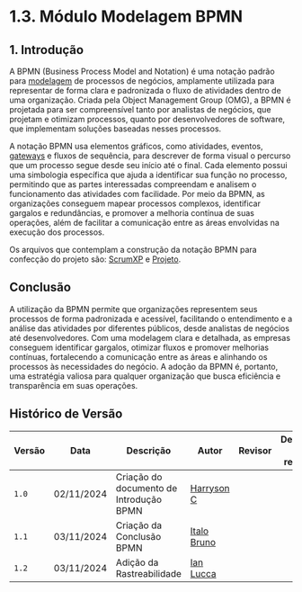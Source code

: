 # 1.3. Módulo Modelagem BPMN

## 1. Introdução

A BPMN (Business Process Model and Notation) é uma notação padrão para [modelagem](https://unbarqdsw2024-2.github.io/2024.2_G4_Esporte_Entrega_01/#/Artefatos/Glossario) de processos de negócios, amplamente utilizada para representar de forma clara e padronizada o fluxo de atividades dentro de uma organização. Criada pela Object Management Group (OMG), a BPMN é projetada para ser compreensível tanto por analistas de negócios, que projetam e otimizam processos, quanto por desenvolvedores de software, que implementam soluções baseadas nesses processos.

A notação BPMN usa elementos gráficos, como atividades, eventos, [gateways](https://unbarqdsw2024-2.github.io/2024.2_G4_Esporte_Entrega_01/#/Artefatos/Glossario) e fluxos de sequência, para descrever de forma visual o percurso que um processo segue desde seu início até o final. Cada elemento possui uma simbologia específica que ajuda a identificar sua função no processo, permitindo que as partes interessadas compreendam e analisem o funcionamento das atividades com facilidade. Por meio da BPMN, as organizações conseguem mapear processos complexos, identificar gargalos e redundâncias, e promover a melhoria contínua de suas operações, além de facilitar a comunicação entre as áreas envolvidas na execução dos processos.

Os arquivos que contemplam a construção da notação BPMN para confecção do projeto são: <a href="https://unbarqdsw2024-2.github.io/2024.2_G4_Esporte_Entrega_01/#/ModelagemBPMN/scrumxp" target="_self">ScrumXP</a> e <a href="https://unbarqdsw2024-2.github.io/2024.2_G4_Esporte_Entrega_01/#/ModelagemBPMN/projeto" target="_self">Projeto</a>.

## Conclusão

A utilização da BPMN permite que organizações representem seus processos de forma padronizada e acessível, facilitando o entendimento e a análise das atividades por diferentes públicos, desde analistas de negócios até desenvolvedores. Com uma modelagem clara e detalhada, as empresas conseguem identificar gargalos, otimizar fluxos e promover melhorias contínuas, fortalecendo a comunicação entre as áreas e alinhando os processos às necessidades do negócio. A adoção da BPMN é, portanto, uma estratégia valiosa para qualquer organização que busca eficiência e transparência em suas operações.

## Histórico de Versão

| Versão | Data   | Descrição     | Autor    | Revisor    | Detalhes da revisão |
| ------ | ------- | ---------------- | ------------- | -------- | -----------|
| `1.0`    | 02/11/2024 | Criação do documento de Introdução BPMN |[Harryson C](https://github.com/harry-cmartin) | | |
| `1.1`    | 03/11/2024 | Criação da Conclusão BPMN |[Italo Bruno](https://github.com/italobrunom) | | |
| `1.2`    | 03/11/2024 |Adição da Rastreabilidade |[Ian Lucca](https://github.com/IanLucca12) | | |
